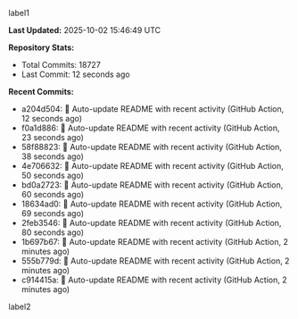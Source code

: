 
label1 
<!-- ACTIVITY_START -->
**Last Updated:** 2025-10-02 15:46:49 UTC

**Repository Stats:**
- Total Commits: 18727
- Last Commit: 12 seconds ago

**Recent Commits:**
- a204d504: 🤖 Auto-update README with recent activity (GitHub Action, 12 seconds ago)
- f0a1d886: 🤖 Auto-update README with recent activity (GitHub Action, 23 seconds ago)
- 58f88823: 🤖 Auto-update README with recent activity (GitHub Action, 38 seconds ago)
- 4e706632: 🤖 Auto-update README with recent activity (GitHub Action, 50 seconds ago)
- bd0a2723: 🤖 Auto-update README with recent activity (GitHub Action, 60 seconds ago)
- 18634ad0: 🤖 Auto-update README with recent activity (GitHub Action, 69 seconds ago)
- 2feb3546: 🤖 Auto-update README with recent activity (GitHub Action, 80 seconds ago)
- 1b697b67: 🤖 Auto-update README with recent activity (GitHub Action, 2 minutes ago)
- 555b779d: 🤖 Auto-update README with recent activity (GitHub Action, 2 minutes ago)
- c914415a: 🤖 Auto-update README with recent activity (GitHub Action, 2 minutes ago)
<!-- ACTIVITY_END -->

label2
